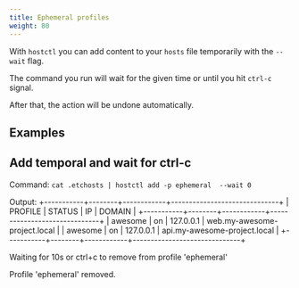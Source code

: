 ```yaml
---
title: Ephemeral profiles
weight: 80
---
```


With `hostctl` you can add content to your `hosts` file temporarily with the `--wait` flag. 

The command you run will wait for the given time or until you hit `ctrl-c` signal.
 
After that, the action will be undone automatically.

## Examples

## Add temporal and wait for ctrl-c

Command:
`cat .etchosts | hostctl add -p ephemeral  --wait 0`

Output:
+-----------+--------+------------+------------------------------+
|  PROFILE  | STATUS |     IP     |            DOMAIN            |
+-----------+--------+------------+------------------------------+
| awesome   | on     | 127.0.0.1  | web.my-awesome-project.local |
| awesome   | on     | 127.0.0.1  | api.my-awesome-project.local |
+-----------+--------+------------+------------------------------+

Waiting for 10s or ctrl+c to remove from profile 'ephemeral'

Profile 'ephemeral' removed.

